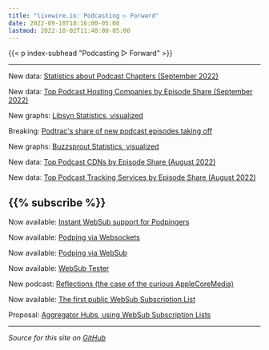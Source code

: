 ```yaml
---
title: "livewire.io: Podcasting ▷ Forward"
date: 2022-09-18T18:16:00-05:00
lastmod: 2022-10-02T11:48:00-05:00
---
```


{{< p index-subhead "Podcasting ▷ Forward" >}}

---

New data: [Statistics about Podcast Chapters (September 2022)](/podcast-chapters-stats)

New data: [Top Podcast Hosting Companies by Episode Share (September 2022)](/podcast-hosts-by-episode-share)

New graphs: [Libsyn Statistics, visualized](/libsyn-stats-visualized)

Breaking: [Podtrac's share of new podcast episodes taking off](/podtrac-share-of-new-episodes-taking-off)

New graphs: [Buzzsprout Statistics, visualized](/buzzsprout-stats-visualized)

New data: [Top Podcast CDNs by Episode Share (August 2022)](/podcast-cdns-by-episode-share)

New data: [Top Podcast Tracking Services by Episode Share (August 2022)](/podcast-trackers-by-episode-share)

{{% subscribe %}}
---

Now available: [Instant WebSub support for Podpingers](/instant-websub-for-podpingers)

Now available: [Podping via Websockets](/podping-via-websockets)

Now available: [Podping via WebSub](/podping-via-websub)

Now available: [WebSub Tester](/websub-tester)

New podcast: [Reflections (the case of the curious AppleCoreMedia)](/new-podcast-reflections)

Now available: [The first public WebSub Subscription List](/first-public-subscription-list)

Proposal: [Aggregator Hubs, using WebSub Subscription Lists](/aggregator-hubs)

---

*Source for this site on [GitHub](https://github.com/skymethod/livewire-web)*
